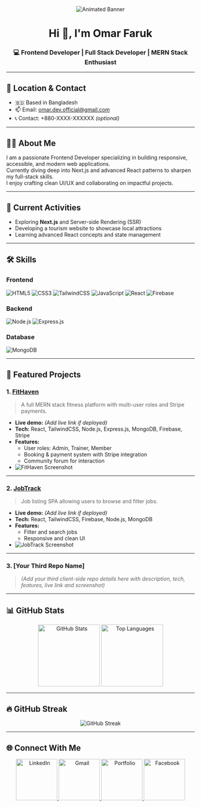 <!-- Banner Image -->
<p align="center">
  <img src="https://media.licdn.com/dms/image/v2/D5616AQH2KhY2BbRWMA/profile-displaybackgroundimage-shrink_350_1400/profile-displaybackgroundimage-shrink_350_1400/0/1729334877779?e=1757548800&v=beta&t=liEb4uuieurgEz3JVqrRGoDnThB3yTI3YmLVMocfmk4" alt="Animated Banner" />
</p>

<h1 align="center">Hi 👋, I'm Omar Faruk</h1>
<h3 align="center">💻 Frontend Developer | Full Stack Developer | MERN Stack Enthusiast</h3>

---

## 📍 Location & Contact
- 🇧🇩 Based in Bangladesh
- 📫 Email: omar.dev.official@gmail.com
- 📞 Contact: +880-XXXX-XXXXXX *(optional)*

---

## 👨‍💻 About Me
I am a passionate Frontend Developer specializing in building responsive, accessible, and modern web applications.  
Currently diving deep into Next.js and advanced React patterns to sharpen my full-stack skills.  
I enjoy crafting clean UI/UX and collaborating on impactful projects.

---

## 🚀 Current Activities
- Exploring **Next.js** and Server-side Rendering (SSR)
- Developing a tourism website to showcase local attractions  
- Learning advanced React concepts and state management  

---

## 🛠 Skills

### Frontend
![HTML5](https://img.shields.io/badge/-HTML5-E34F26?logo=html5&logoColor=white&style=for-the-badge)
![CSS3](https://img.shields.io/badge/-CSS3-1572B6?logo=css3&logoColor=white&style=for-the-badge)
![TailwindCSS](https://img.shields.io/badge/-TailwindCSS-38B2AC?logo=tailwindcss&logoColor=white&style=for-the-badge)
![JavaScript](https://img.shields.io/badge/-JavaScript-F7DF1E?logo=javascript&logoColor=black&style=for-the-badge)
![React](https://img.shields.io/badge/-React-61DAFB?logo=react&logoColor=black&style=for-the-badge)
![Firebase](https://img.shields.io/badge/-Firebase-FFCA28?logo=firebase&logoColor=black&style=for-the-badge)

### Backend
![Node.js](https://img.shields.io/badge/-Node.js-339933?logo=node.js&logoColor=white&style=for-the-badge)
![Express.js](https://img.shields.io/badge/-Express.js-000000?logo=express&logoColor=white&style=for-the-badge)

### Database
![MongoDB](https://img.shields.io/badge/-MongoDB-47A248?logo=mongodb&logoColor=white&style=for-the-badge)

---

## 📂 Featured Projects

### 1. [FitHaven](https://github.com/wdeveloperomar/fithaven)
> A full MERN stack fitness platform with multi-user roles and Stripe payments.

- **Live demo:** *(Add live link if deployed)*
- **Tech:** React, TailwindCSS, Node.js, Express.js, MongoDB, Firebase, Stripe
- **Features:**
  - User roles: Admin, Trainer, Member
  - Booking & payment system with Stripe integration
  - Community forum for interaction  
- ![FitHaven Screenshot](https://via.placeholder.com/600x300.png?text=FitHaven+Screenshot)

---

### 2. [JobTrack](https://github.com/wdeveloperomar/jobtrack)
> Job listing SPA allowing users to browse and filter jobs.

- **Live demo:** *(Add live link if deployed)*
- **Tech:** React, TailwindCSS, Firebase, Node.js, MongoDB
- **Features:**
  - Filter and search jobs
  - Responsive and clean UI
- ![JobTrack Screenshot](https://via.placeholder.com/600x300.png?text=JobTrack+Screenshot)

---

### 3. [Your Third Repo Name]
> *(Add your third client-side repo details here with description, tech, features, live link and screenshot)*

---

## 📊 GitHub Stats  
<p align="center">
  <img src="https://github-readme-stats.vercel.app/api?username=wdeveloperomar&show_icons=true&theme=radical" alt="GitHub Stats" height="165" />
  <img src="https://github-readme-stats.vercel.app/api/top-langs/?username=wdeveloperomar&layout=compact&theme=radical" alt="Top Languages" height="165" />
</p>

---

## 🔥 GitHub Streak
<p align="center">
  <img src="https://github-readme-streak-stats.herokuapp.com/?user=wdeveloperomar&theme=radical" alt="GitHub Streak" />
</p>

---

## 🌐 Connect With Me
<p align="center">
  <a href="https://www.linkedin.com/in/omar-faruk-a70889280/" target="_blank">
    <img src="https://raw.githubusercontent.com/abranhe/animated-github-badges/master/badges/linkedin.gif" alt="LinkedIn" width="110"/>
  </a>
  <a href="mailto:omar.dev.official@gmail.com">
    <img src="https://raw.githubusercontent.com/abranhe/animated-github-badges/master/badges/gmail.gif" alt="Gmail" width="110"/>
  </a>
  <a href="https://wdeveloperomar.github.io/my-port-folio/?fbclid=IwY2xjawMCr9NleHRuA2FlbQIxMABicmlkETFTMnJJZlc0SllPallPMkRwAR78aYLD6Fh7-2xH9BMt0y90fiMb3MEY4wWamLyrGvi4_sIaG5K3qzg3_JHuOQ_aem_reQwjSEcIWkmOgwxtz37VQ#portfolio" target="_blank">
    <img src="https://raw.githubusercontent.com/abranhe/animated-github-badges/master/badges/portfolio.gif" alt="Portfolio" width="110"/>
  </a>
  <a href="https://www.facebook.com/omorphotographer" target="_blank">
    <img src="https://raw.githubusercontent.com/abranhe/animated-github-badges/master/badges/facebook.gif" alt="Facebook" width="110"/>
  </a>
</p>

